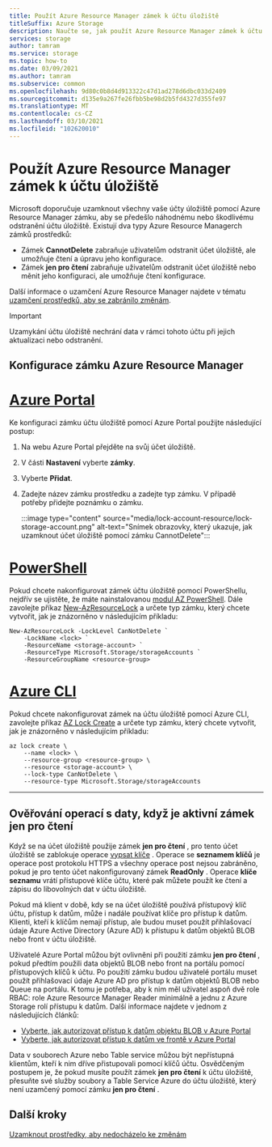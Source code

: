 ```yaml
---
title: Použít Azure Resource Manager zámek k účtu úložiště
titleSuffix: Azure Storage
description: Naučte se, jak použít Azure Resource Manager zámek k účtu úložiště.
services: storage
author: tamram
ms.service: storage
ms.topic: how-to
ms.date: 03/09/2021
ms.author: tamram
ms.subservice: common
ms.openlocfilehash: 9d80c0b8d4d913322c47d1ad278d6dbc033d2409
ms.sourcegitcommit: d135e9a267fe26fbb5be98d2b5fd4327d355fe97
ms.translationtype: MT
ms.contentlocale: cs-CZ
ms.lasthandoff: 03/10/2021
ms.locfileid: "102620010"
---
```

# <a name="apply-an-azure-resource-manager-lock-to-a-storage-account"></a>Použít Azure Resource Manager zámek k účtu úložiště

Microsoft doporučuje uzamknout všechny vaše účty úložiště pomocí Azure Resource Manager zámku, aby se předešlo náhodnému nebo škodlivému odstranění účtu úložiště. Existují dva typy Azure Resource Managerch zámků prostředků:

- Zámek **CannotDelete** zabraňuje uživatelům odstranit účet úložiště, ale umožňuje čtení a úpravu jeho konfigurace.
- Zámek **jen pro čtení** zabraňuje uživatelům odstranit účet úložiště nebo měnit jeho konfiguraci, ale umožňuje čtení konfigurace.

Další informace o uzamčení Azure Resource Manager najdete v tématu [uzamčení prostředků, aby se zabránilo změnám](../../azure-resource-manager/management/lock-resources.md).

> [!IMPORTANT]
> Uzamykání účtu úložiště nechrání data v rámci tohoto účtu při jejich aktualizaci nebo odstranění.

## <a name="configure-an-azure-resource-manager-lock"></a>Konfigurace zámku Azure Resource Manager

# <a name="azure-portal"></a>[Azure Portal](#tab/portal)

Ke konfiguraci zámku účtu úložiště pomocí Azure Portal použijte následující postup:

1. Na webu Azure Portal přejděte na svůj účet úložiště.
1. V části **Nastavení** vyberte **zámky**.
1. Vyberte **Přidat**.
1. Zadejte název zámku prostředku a zadejte typ zámku. V případě potřeby přidejte poznámku o zámku.

    :::image type="content" source="media/lock-account-resource/lock-storage-account.png" alt-text="Snímek obrazovky, který ukazuje, jak uzamknout účet úložiště pomocí zámku CannotDelete":::

# <a name="powershell"></a>[PowerShell](#tab/azure-powershell)

Pokud chcete nakonfigurovat zámek účtu úložiště pomocí PowerShellu, nejdřív se ujistěte, že máte nainstalovanou [modul AZ PowerShell](https://www.powershellgallery.com/packages/Az). Dále zavolejte příkaz [New-AzResourceLock](/powershell/module/az.resources/new-azresourcelock) a určete typ zámku, který chcete vytvořit, jak je znázorněno v následujícím příkladu:

```azurepowershell
New-AzResourceLock -LockLevel CanNotDelete `
    -LockName <lock> `
    -ResourceName <storage-account> `
    -ResourceType Microsoft.Storage/storageAccounts `
    -ResourceGroupName <resource-group>
```

# <a name="azure-cli"></a>[Azure CLI](#tab/azure-cli)

Pokud chcete nakonfigurovat zámek na účtu úložiště pomocí Azure CLI, zavolejte příkaz [AZ Lock Create](/cli/azure/lock#az_lock_create) a určete typ zámku, který chcete vytvořit, jak je znázorněno v následujícím příkladu:

```azurecli
az lock create \
    --name <lock> \
    --resource-group <resource-group> \
    --resource <storage-account> \
    --lock-type CanNotDelete \
    --resource-type Microsoft.Storage/storageAccounts
```

---

## <a name="authorizing-data-operations-when-a-readonly-lock-is-in-effect"></a>Ověřování operací s daty, když je aktivní zámek jen pro čtení

Když se na účet úložiště použije zámek **jen pro čtení** , pro tento účet úložiště se zablokuje operace [vypsat klíče](/rest/api/storagerp/storageaccounts/listkeys) . Operace se **seznamem klíčů** je operace post protokolu HTTPS a všechny operace post nejsou zabráněno, pokud je pro tento účet nakonfigurovaný zámek **ReadOnly** . Operace **klíče seznamu** vrátí přístupové klíče účtu, které pak můžete použít ke čtení a zápisu do libovolných dat v účtu úložiště.

Pokud má klient v době, kdy se na účet úložiště používá přístupový klíč účtu, přístup k datům, může i nadále používat klíče pro přístup k datům. Klienti, kteří k klíčům nemají přístup, ale budou muset použít přihlašovací údaje Azure Active Directory (Azure AD) k přístupu k datům objektů BLOB nebo front v účtu úložiště.

Uživatelé Azure Portal můžou být ovlivněni při použití zámku **jen pro čtení** , pokud předtím použili data objektů BLOB nebo front na portálu pomocí přístupových klíčů k účtu. Po použití zámku budou uživatelé portálu muset použít přihlašovací údaje Azure AD pro přístup k datům objektů BLOB nebo Queue na portálu. K tomu je potřeba, aby k nim měl uživatel aspoň dvě role RBAC: role Azure Resource Manager Reader minimálně a jednu z Azure Storage rolí přístupu k datům. Další informace najdete v jednom z následujících článků:

- [Vyberte, jak autorizovat přístup k datům objektu BLOB v Azure Portal](../blobs/authorize-data-operations-portal.md)
- [Vyberte, jak autorizovat přístup k datům ve frontě v Azure Portal](../queues/authorize-data-operations-portal.md)

Data v souborech Azure nebo Table service můžou být nepřístupná klientům, kteří k nim dříve přistupovali pomocí klíčů účtu. Osvědčeným postupem je, že pokud musíte použít zámek **jen pro čtení** k účtu úložiště, přesuňte své služby soubory a Table Service Azure do účtu úložiště, který není uzamčený pomocí zámku **jen pro čtení** .

## <a name="next-steps"></a>Další kroky

[Uzamknout prostředky, aby nedocházelo ke změnám](../../azure-resource-manager/management/lock-resources.md)
